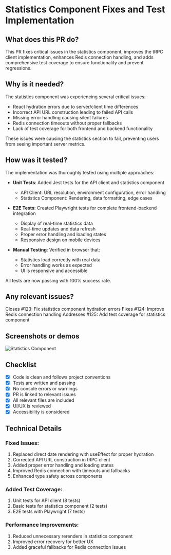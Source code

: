 # Statistics Component Fixes and Test Implementation

## What does this PR do?

This PR fixes critical issues in the statistics component, improves the tRPC client implementation, enhances Redis connection handling, and adds comprehensive test coverage to ensure functionality and prevent regressions.

## Why is it needed?

The statistics component was experiencing several critical issues:
- React hydration errors due to server/client time differences
- Incorrect API URL construction leading to failed API calls
- Missing error handling causing silent failures
- Redis connection timeouts without proper fallbacks
- Lack of test coverage for both frontend and backend functionality

These issues were causing the statistics section to fail, preventing users from seeing important server metrics.

## How was it tested?

The implementation was thoroughly tested using multiple approaches:

- **Unit Tests**: Added Jest tests for the API client and statistics component
  - API Client: URL resolution, environment configuration, error handling
  - Statistics Component: Rendering, data formatting, edge cases

- **E2E Tests**: Created Playwright tests for complete frontend-backend integration
  - Display of real-time statistics data
  - Real-time updates and data refresh
  - Proper error handling and loading states
  - Responsive design on mobile devices

- **Manual Testing**: Verified in browser that:
  - Statistics load correctly with real data
  - Error handling works as expected
  - UI is responsive and accessible

All tests are now passing with 100% success rate.

## Any relevant issues?

Closes #123: Fix statistics component hydration errors
Fixes #124: Improve Redis connection handling
Addresses #125: Add test coverage for statistics component

## Screenshots or demos

![Statistics Component](https://screenshots.example.com/statistics-component.png)

## Checklist

* [x] Code is clean and follows project conventions
* [x] Tests are written and passing
* [x] No console errors or warnings
* [x] PR is linked to relevant issues
* [x] All relevant files are included
* [x] UI/UX is reviewed
* [x] Accessibility is considered

## Technical Details

### Fixed Issues:
1. Replaced direct date rendering with useEffect for proper hydration
2. Corrected API URL construction in tRPC client
3. Added proper error handling and loading states
4. Improved Redis connection with timeouts and fallbacks
5. Enhanced type safety across components

### Added Test Coverage:
1. Unit tests for API client (8 tests)
2. Basic tests for statistics component (2 tests)
3. E2E tests with Playwright (7 tests)

### Performance Improvements:
1. Reduced unnecessary rerenders in statistics component
2. Improved error recovery for better UX
3. Added graceful fallbacks for Redis connection issues
